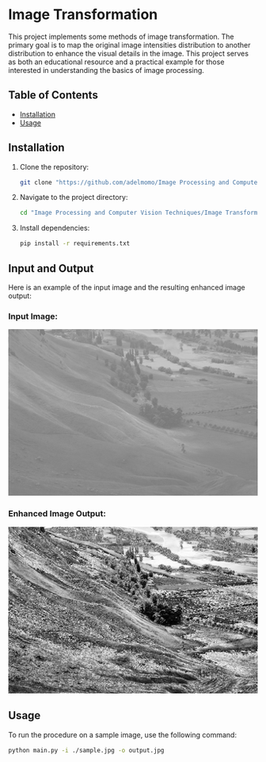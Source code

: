 # Image Transformation

This project implements some methods of image transformation. The primary goal is to map the original image intensities distribution to another distribution to enhance the visual details in the image. This project serves as both an educational resource and a practical example for those interested in understanding the basics of image processing. 

## Table of Contents

- [Installation](#installation)
- [Usage](#usage)

## Installation

1. Clone the repository:

    ```bash
    git clone "https://github.com/adelmomo/Image Processing and Computer Vision Techniques"
    ```

2. Navigate to the project directory:

    ```bash
    cd "Image Processing and Computer Vision Techniques/Image Transformation"
    ```

3. Install dependencies:

    ```bash
    pip install -r requirements.txt
    ```

## Input and Output

Here is an example of the input image and the resulting enhanced image output:

### Input Image:
![Input Image](./sample.jpg)

### Enhanced Image Output:
![Output Image](./output.jpg)

## Usage

To run the procedure on a sample image, use the following command:

```bash
python main.py -i ./sample.jpg -o output.jpg